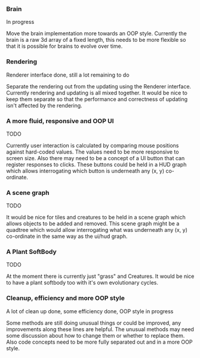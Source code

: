 ### Brain
In progress

Move the brain implementation more towards an OOP style. Currently the brain is a raw 3d array of a fixed length, this needs to be more flexible so that it is possible for brains to evolve over time.

### Rendering
Renderer interface done, still a lot remaining to do

Separate the rendering out from the updating using the Renderer interface. Currently rendering and updating is all mixed together. It would be nice to keep them separate so that the performance and correctness of updating isn't affected by the rendering.

### A more fluid, responsive and OOP UI
TODO

Currently user interaction is calculated by comparing mouse positions against hard-coded values. The values need to be more responsive to screen size. Also there may need to be a concept of a UI button that can register responses to clicks. These buttons could be held in a HUD graph which allows interrogating which button is underneath any (x, y) co-ordinate.

### A scene graph
TODO

It would be nice for tiles and creatures to be held in a scene graph which allows objects to be added and removed. This scene graph might be a quadtree which would allow interrogating what was underneath any (x, y) co-ordinate in the same way as the ui/hud graph.

### A Plant SoftBody
TODO

At the moment there is currently just "grass" and Creatures. It would be nice to have a plant softbody too with it's own evolutionary cycles.

### Cleanup, efficiency and more OOP style
A lot of clean up done, some efficiency done, OOP style in progress

Some methods are still doing unusual things or could be improved, any improvements along these lines are helpful. The unusual methods may need some discussion about how to change them or whether to replace them. Also code concepts need to be more fully separated out and in a more OOP style.
